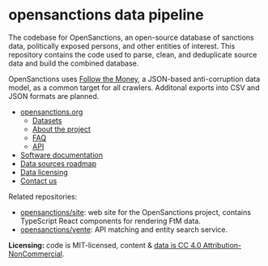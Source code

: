 # opensanctions data pipeline

The codebase for OpenSanctions, an open-source database of sanctions data, politically exposed persons, and other entities of interest. This repository contains the code used to parse, clean, and deduplicate source data and build the combined database.

OpenSanctions uses [Follow the Money](https://www.followthemoney.tech), a JSON-based anti-corruption data model, as a common target for all crawlers. Additonal exports into CSV and JSON formats are planned.

* [opensanctions.org](https://www.opensanctions.org/)
    * [Datasets](https://www.opensanctions.org/datasets/)
    * [About the project](https://www.opensanctions.org/docs/about/)
    * [FAQ](https://www.opensanctions.org/docs/faq/)
    * [API](https://api.opensanctions.org/)
* [Software documentation](https://www.opensanctions.org/docs/opensource/)
* [Data sources roadmap](https://bit.ly/osa-sources)
* [Data licensing](https://www.opensanctions.org/licensing/)
* [Contact us](https://www.opensanctions.org/contact/)

Related repositories:

* [opensanctions/site](https://github.com/opensanctions/site): web site for the OpenSanctions project, contains TypeScript React components for rendering FtM data.
* [opensanctions/yente](https://github.com/opensanctions/yente): API matching and entity search service. 

**Licensing:** code is MIT-licensed, content & [data is CC 4.0 Attribution-NonCommercial](https://www.opensanctions.org/licensing/).